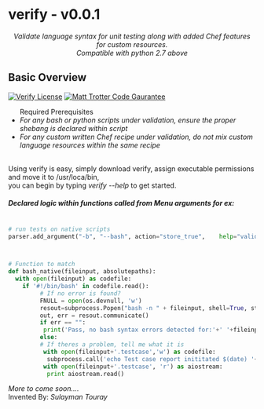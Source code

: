 <p align="center"><h1>verify - v0.0.1</h1></p>
<p align="center"><i>Validate language syntax for unit testing along with added Chef features for custom resources. 
<br />Compatible with python 2.7 above</i></p>


## Basic Overview
[![Verify License](https://img.shields.io/badge/Licensed-Matt%20Trotter-orange.svg)](https://github.com/sudir/verify/blob/master/License.txt)
[![Matt Trotter Code Gaurantee](https://img.shields.io/badge/Fully%20Tested-v0.0.1-red.svg)]()

<ul> Required Prerequisites 
<li> <i>For any bash or python scripts under validation, ensure the proper shebang is declared within script</i>
<li> <i>For any custom written Chef recipe under validation, do not mix custom language resources within the same recipe</i>
</ul> 

<br />
Using verify is easy, simply download verify, assign executable permissions and move it to /usr/loca/bin, 
<br>you can begin by typing <i>verify --help</i> to get started.

##### Declared logic within functions called from Menu arguments for ex:
```python

# run tests on native scripts
parser.add_argument("-b", "--bash", action="store_true",    help="validate native bash scripts")



# Function to match
def bash_native(fileinput, absolutepaths):  
  with open(fileinput) as codefile:
    if '#!/bin/bash' in codefile.read():
         # If no error is found?
         FNULL = open(os.devnull, 'w')
         resout=subprocess.Popen("bash -n " + fileinput, shell=True, stderr=subprocess.PIPE, stdout=FNULL)
         out, err = resout.communicate()
         if err == "":
          print('Pass, no bash syntax errors detected for:'+' '+fileinput)
         else:
         # If theres a problem, tell me what it is
          with open(fileinput+'.testcase','w') as codefile:
           subprocess.call('echo Test case report inititated $(date) '+'\n'+"echo Fail, bash syntax errors detected for: "+ fileinput+"\n"+"bash -n " + fileinput, shell=True, stderr=codefile, stdout=codefile)
          with open(fileinput+'.testcase', 'r') as aiostream:
           print aiostream.read()

```

<i>More to come soon....</i>
<br />Invented By: <i>Sulayman Touray</i>
